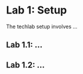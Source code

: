 Lab 1: Setup
============

The techlab setup involves ...

Lab 1.1: ...
-------------

Lab 1.2: ...
-------------
